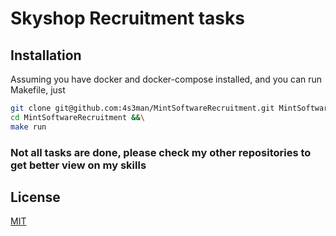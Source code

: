 # Skyshop Recruitment tasks

## Installation

Assuming you have docker and docker-compose installed, and you can run Makefile, just

```bash
git clone git@github.com:4s3man/MintSoftwareRecruitment.git MintSoftwareRecruitment &&\
cd MintSoftwareRecruitment &&\
make run    
```

### Not all tasks are done, please check my other repositories to get better view on my skills

## License
[MIT](https://choosealicense.com/licenses/mit/)